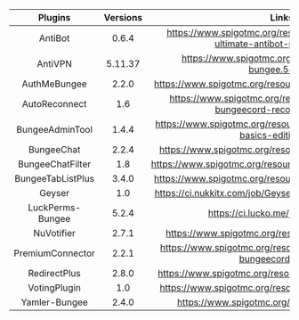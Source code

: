 |        Plugins         |        Versions       |                                                Links                                               |
| :--------------------: | :-------------------: | :------------------------------------------------------------------------------------------------: |
|        AntiBot         |          0.6.4        | https://www.spigotmc.org/resources/2ls-antibot-the-ultimate-antibot-plugin.62847/ |
|        AntiVPN         |         5.11.37       | https://www.spigotmc.org/resources/anti-vpn-bungee.58716/ |
|      AuthMeBungee      |          2.2.0        | https://www.spigotmc.org/resources/authmebungee.50219/ |
|     AutoReconnect      |           1.6         | https://www.spigotmc.org/resources/autoreconnect-bungeecord-reconnect.62729/ |
|    BungeeAdminTool     |          1.4.4        | https://www.spigotmc.org/resources/bungee-admin-tools-basics-edition.444/ |
|      BungeeChat        |          2.2.4        | https://www.spigotmc.org/resources/bungee-chat.12592 |
|   BungeeChatFilter     |           1.8         | https://www.spigotmc.org/resources/bungeechatfilter.20596/ |
|   BungeeTabListPlus    |          3.4.0        | https://www.spigotmc.org/resources/bungeetablistplus.313/ |
|        Geyser          |           1.0         | https://ci.nukkitx.com/job/GeyserMC/job/Geyser/job/master/ |
|   LuckPerms-Bungee     |          5.2.4       | https://ci.lucko.me/job/LuckPerms/ |
|       NuVotifier       |          2.7.1        | https://www.spigotmc.org/resources/nuvotifier.13449/ |
|   PremiumConnector     |          2.2.1        | https://www.spigotmc.org/resources/premiumconnector-bungeecord.20957/ |
|      RedirectPlus      |          2.8.0        | https://www.spigotmc.org/resources/redirect-plus.51975/ |
|      VotingPlugin      |           1.0         | https://www.spigotmc.org/resources/votingplugin.15358/ |
|     Yamler-Bungee      |          2.4.0        | https://www.spigotmc.org/resources/yamler.315/ |